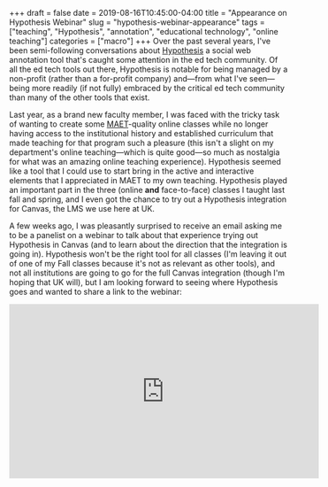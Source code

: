 +++
draft = false
date = 2019-08-16T10:45:00-04:00
title = "Appearance on Hypothesis Webinar"
slug = "hypothesis-webinar-appearance" 
tags = ["teaching", "Hypothesis", "annotation", "educational technology", "online teaching"]
categories = ["macro"]
+++
Over the past several years, I've been semi-following conversations about [Hypothesis](https://web.hypothes.is/) a social web annotation tool that's caught some attention in the ed tech community. Of all the ed tech tools out there, Hypothesis is notable for being managed by a non-profit (rather than a for-profit company) and—from what I've seen—being more readily (if not fully) embraced by the critical ed tech community than many of the other tools that exist. 

Last year, as a brand new faculty member, I was faced with the tricky task of wanting to create some [MAET](https://education.msu.edu/cepse/maet/)-quality online classes while no longer having access to the institutional history and established curriculum that made teaching for that program such a pleasure (this isn't a slight on my department's online teaching—which is quite good—so much as nostalgia for what was an amazing online teaching experience). Hypothesis seemed like a tool that I could use to start bring in the active and interactive elements that I appreciated in MAET to my own teaching. Hypothesis played an important part in the three (online **and** face-to-face) classes I taught last fall and spring, and I even got the chance to try out a Hypothesis integration for Canvas, the LMS we use here at UK. 

A few weeks ago, I was pleasantly surprised to receive an email asking me to be a panelist on a webinar to talk about that experience trying out Hypothesis in Canvas (and to learn about the direction that the integration is going in). Hypothesis won't be the right tool for all classes (I'm leaving it out of one of my Fall classes because it's not as relevant as other tools), and not all institutions are going to go for the full Canvas integration (though I'm hoping that UK will), but I am looking forward to seeing where Hypothesis goes and wanted to share a link to the webinar: 

<iframe width="560" height="315" src="https://www.youtube.com/embed/_z5G5WYQymo" frameborder="0" allow="accelerometer; autoplay; encrypted-media; gyroscope; picture-in-picture" allowfullscreen></iframe>